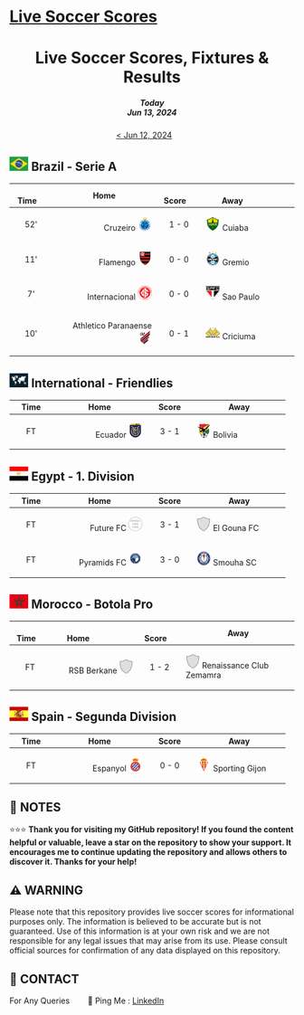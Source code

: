 [Live Soccer Scores](https://github.com/ErcinDedeoglu/LiveSoccerScores)
==========

<h1 align="center">Live Soccer Scores, Fixtures & Results</h1>
<h5 align="center">Today<br/>Jun 13, 2024</h5>

<div align="center">

[&lt; Jun 12, 2024](</archive/2024/06/2024-06-12.md>)&emsp;&emsp;

</div>

## <img src="/static/logos/Brazil-Serie A.png" height="25px"> Brazil - Serie A

<div align="center">

&emsp;Time&emsp; | &emsp;&emsp;&emsp;&emsp;Home&emsp;&emsp;&emsp;&emsp; | &emsp;Score&emsp; | &emsp;&emsp;&emsp;&emsp;Away&emsp;&emsp;&emsp;&emsp; |
| ------------ | ------------ | ------------ | ------------ |
| <p align="center">52'</p> | <p align="right">Cruzeiro <img src="/static/logos/Cruzeiro.png" height="25px"></p> | <p align="center">1 - 0</p> | <p align="left"><img src="/static/logos/Cuiaba.png" height="25px"> Cuiaba</p> |
| <p align="center">11'</p> | <p align="right">Flamengo <img src="/static/logos/Flamengo.png" height="25px"></p> | <p align="center">0 - 0</p> | <p align="left"><img src="/static/logos/Gremio.png" height="25px"> Gremio</p> |
| <p align="center">7'</p> | <p align="right">Internacional <img src="/static/logos/Internacional.png" height="25px"></p> | <p align="center">0 - 0</p> | <p align="left"><img src="/static/logos/Sao Paulo.png" height="25px"> Sao Paulo</p> |
| <p align="center">10'</p> | <p align="right">Athletico Paranaense <img src="/static/logos/Athletico Paranaense.png" height="25px"></p> | <p align="center">0 - 1</p> | <p align="left"><img src="/static/logos/Criciuma.png" height="25px"> Criciuma</p> |
</div>


## <img src="/static/logos/International-Friendlies.png" height="25px"> International - Friendlies

<div align="center">

&emsp;Time&emsp; | &emsp;&emsp;&emsp;&emsp;Home&emsp;&emsp;&emsp;&emsp; | &emsp;Score&emsp; | &emsp;&emsp;&emsp;&emsp;Away&emsp;&emsp;&emsp;&emsp; |
| ------------ | ------------ | ------------ | ------------ |
| <p align="center">FT</p> | <p align="right">Ecuador <img src="/static/logos/Ecuador.png" height="25px"></p> | <p align="center">3 - 1</p> | <p align="left"><img src="/static/logos/Bolivia.png" height="25px"> Bolivia</p> |
</div>


## <img src="/static/logos/Egypt-1. Division.png" height="25px"> Egypt - 1. Division

<div align="center">

&emsp;Time&emsp; | &emsp;&emsp;&emsp;&emsp;Home&emsp;&emsp;&emsp;&emsp; | &emsp;Score&emsp; | &emsp;&emsp;&emsp;&emsp;Away&emsp;&emsp;&emsp;&emsp; |
| ------------ | ------------ | ------------ | ------------ |
| <p align="center">FT</p> | <p align="right">Future FC <img src="/static/logos/Future FC.png" height="25px"></p> | <p align="center">3 - 1</p> | <p align="left"><img src="/static/logos/El Gouna FC.png" height="25px"> El Gouna FC</p> |
| <p align="center">FT</p> | <p align="right">Pyramids FC <img src="/static/logos/Pyramids FC.png" height="25px"></p> | <p align="center">3 - 0</p> | <p align="left"><img src="/static/logos/Smouha SC.png" height="25px"> Smouha SC</p> |
</div>


## <img src="/static/logos/Morocco-Botola Pro.png" height="25px"> Morocco - Botola Pro

<div align="center">

&emsp;Time&emsp; | &emsp;&emsp;&emsp;&emsp;Home&emsp;&emsp;&emsp;&emsp; | &emsp;Score&emsp; | &emsp;&emsp;&emsp;&emsp;Away&emsp;&emsp;&emsp;&emsp; |
| ------------ | ------------ | ------------ | ------------ |
| <p align="center">FT</p> | <p align="right">RSB Berkane <img src="/static/logos/RSB Berkane.png" height="25px"></p> | <p align="center">1 - 2</p> | <p align="left"><img src="/static/logos/Renaissance Club Zemamra.png" height="25px"> Renaissance Club Zemamra</p> |
</div>


## <img src="/static/logos/Spain-Segunda Division.png" height="25px"> Spain - Segunda Division

<div align="center">

&emsp;Time&emsp; | &emsp;&emsp;&emsp;&emsp;Home&emsp;&emsp;&emsp;&emsp; | &emsp;Score&emsp; | &emsp;&emsp;&emsp;&emsp;Away&emsp;&emsp;&emsp;&emsp; |
| ------------ | ------------ | ------------ | ------------ |
| <p align="center">FT</p> | <p align="right">Espanyol <img src="/static/logos/Espanyol.png" height="25px"></p> | <p align="center">0 - 0</p> | <p align="left"><img src="/static/logos/Sporting Gijon.png" height="25px"> Sporting Gijon</p> |
</div>





## 📝 NOTES

⭐⭐⭐ **Thank you for visiting my GitHub repository! If you found the content helpful or valuable, leave a star on the repository to show your support. It encourages me to continue updating the repository and allows others to discover it. Thanks for your help!**


## ⚠️ WARNING

Please note that this repository provides live soccer scores for informational purposes only. The information is believed to be accurate but is not guaranteed. Use of this information is at your own risk and we are not responsible for any legal issues that may arise from its use. Please consult official sources for confirmation of any data displayed on this repository.


## 📨 CONTACT

For Any Queries
&emsp;&emsp;🏓 Ping Me : [LinkedIn](https://www.linkedin.com/in/ercindedeoglu/)
